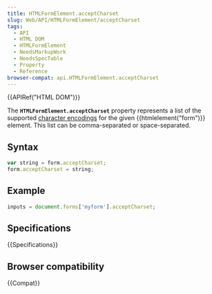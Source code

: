 ```yaml
---
title: HTMLFormElement.acceptCharset
slug: Web/API/HTMLFormElement/acceptCharset
tags:
  - API
  - HTML DOM
  - HTMLFormElement
  - NeedsMarkupWork
  - NeedsSpecTable
  - Property
  - Reference
browser-compat: api.HTMLFormElement.acceptCharset
---
```

{{APIRef("HTML DOM")}}

The **`HTMLFormElement.acceptCharset`** property represents a
list of the supported [character
encodings](/en-US/docs/Glossary/character_encoding) for the given {{htmlelement("form")}} element. This list can be
comma-separated or space-separated.

## Syntax

```js
var string = form.acceptCharset;
form.acceptCharset = string;
```

## Example

```js
inputs = document.forms['myform'].acceptCharset;
```

## Specifications

{{Specifications}}

## Browser compatibility

{{Compat}}

